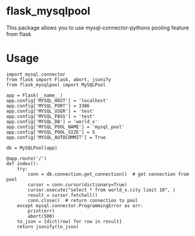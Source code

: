 # flask_mysqlpool

This package allows you to use mysql-connector-pythons pooling feature from flask

# Usage

    import mysql.connector
    from flask import Flask, abort, jsonify
    from flask_mysqlpool import MySQLPool

    app = Flask(__name__)
    app.config['MYSQL_HOST'] = 'localhost'
    app.config['MYSQL_PORT'] = 3306
    app.config['MYSQL_USER'] = 'test'
    app.config['MYSQL_PASS'] = 'test'
    app.config['MYSQL_DB'] = 'world_x'
    app.config['MYSQL_POOL_NAME'] = 'mysql_pool'
    app.config['MYSQL_POOL_SIZE'] = 5
    app.config['MYSQL_AUTOCOMMIT'] = True

    db = MySQLPool(app)

    @app.route('/')
    def index():
        try:
            conn = db.connection.get_connection()  # get connection from pool
            cursor = conn.cursor(dictionary=True)
            cursor.execute("select * from world_x.city limit 10", )
            result = cursor.fetchall()
            conn.close()  # return connection to pool
        except mysql.connector.ProgrammingError as err:
            print(err)
            abort(500)
        to_json = [dict(row) for row in result]
        return jsonify(to_json)
